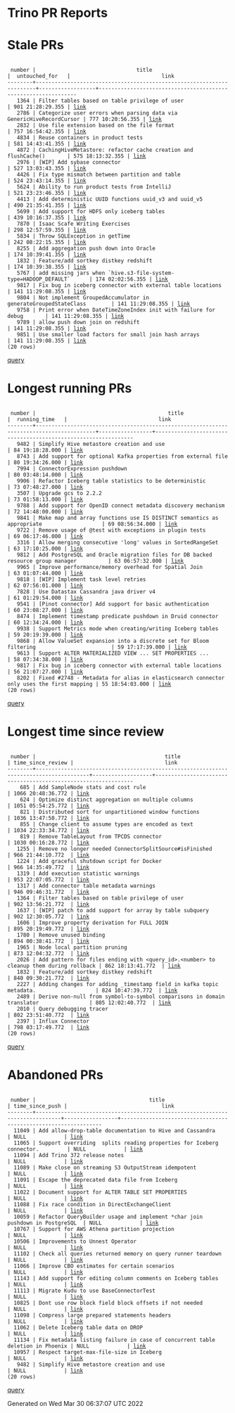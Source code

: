 Trino PR Reports
=======

#  Stale PRs
<pre><code>
 number |                                title                                 |  untouched_for   |                             link                              
--------+----------------------------------------------------------------------+------------------+---------------------------------------------------------------
   1364 | Filter tables based on table privilege of user                       | 901 21:28:29.355 | <a href="https://github.com/trinodb/trino/pull/1364">link</a> 
   2786 | Categorize user errors when parsing data via GenericHiveRecordCursor | 777 10:20:56.355 | <a href="https://github.com/trinodb/trino/pull/2786">link</a> 
   2832 | Use file extension based on the file format                          | 757 16:54:42.355 | <a href="https://github.com/trinodb/trino/pull/2832">link</a> 
   4834 | Reuse containers in product tests                                    | 581 14:43:41.355 | <a href="https://github.com/trinodb/trino/pull/4834">link</a> 
   4872 | CachingHiveMetastore: refactor cache creation and flushCache()       | 575 18:13:32.355 | <a href="https://github.com/trinodb/trino/pull/4872">link</a> 
   2976 | [WIP] Add sybase connector                                           | 527 13:03:43.355 | <a href="https://github.com/trinodb/trino/pull/2976">link</a> 
   4426 | Fix type mismatch between partition and table                        | 524 23:43:14.355 | <a href="https://github.com/trinodb/trino/pull/4426">link</a> 
   5624 | Ability to run product tests from IntelliJ                           | 521 23:23:46.355 | <a href="https://github.com/trinodb/trino/pull/5624">link</a> 
   4413 | Add deterministic UUID functions uuid_v3 and uuid_v5                 | 490 21:35:41.355 | <a href="https://github.com/trinodb/trino/pull/4413">link</a> 
   5699 | Add support for HDFS only iceberg tables                             | 439 10:16:37.355 | <a href="https://github.com/trinodb/trino/pull/5699">link</a> 
   7870 | Isaac Scafe Writing Exercises                                        | 298 12:57:59.355 | <a href="https://github.com/trinodb/trino/pull/7870">link</a> 
   5834 | Throw SQLException in getTime                                        | 242 08:22:15.355 | <a href="https://github.com/trinodb/trino/pull/5834">link</a> 
   8255 | Add aggregation push down into Oracle                                | 174 10:39:41.355 | <a href="https://github.com/trinodb/trino/pull/8255">link</a> 
   1832 | Feature/add sortkey distkey redshift                                 | 174 10:39:38.355 | <a href="https://github.com/trinodb/trino/pull/1832">link</a> 
   5767 | add missing jars when `hive.s3-file-system-type=HADOOP_DEFAULT`      | 174 02:02:56.355 | <a href="https://github.com/trinodb/trino/pull/5767">link</a> 
   9817 | Fix bug in iceberg connector with external table locations           | 141 11:29:08.355 | <a href="https://github.com/trinodb/trino/pull/9817">link</a> 
   9804 | Not implement GroupedAccumulator in generateGroupedStateClass        | 141 11:29:08.355 | <a href="https://github.com/trinodb/trino/pull/9804">link</a> 
   9758 | Print error when DateTimeZoneIndex init with failure for debug       | 141 11:29:08.355 | <a href="https://github.com/trinodb/trino/pull/9758">link</a> 
   9789 | allow push down join on redshift                                     | 141 11:29:08.355 | <a href="https://github.com/trinodb/trino/pull/9789">link</a> 
   9851 | Use smaller load factors for small join hash arrays                  | 141 11:29:08.355 | <a href="https://github.com/trinodb/trino/pull/9851">link</a> 
(20 rows)
</code></pre>
[query](https://github.com/nineinchnick/trino-cicd/blob/aa60155f4630f6d9bc1428da588c1bfd1dfde8bd/sql/pr/stale-prs.sql)

#  Longest running PRs
<pre><code>
 number |                                          title                                          |  running_time   |                             link                              
--------+-----------------------------------------------------------------------------------------+-----------------+---------------------------------------------------------------
   9482 | Simplify Hive metastore creation and use                                                | 84 19:18:28.000 | <a href="https://github.com/trinodb/trino/pull/9482">link</a> 
   8743 | Add support for optional Kafka properties from external file                            | 80 19:34:26.000 | <a href="https://github.com/trinodb/trino/pull/8743">link</a> 
   7994 | ConnectorExpression pushdown                                                            | 80 03:48:14.000 | <a href="https://github.com/trinodb/trino/pull/7994">link</a> 
   9906 | Refactor Iceberg table statistics to be deterministic                                   | 73 07:48:27.000 | <a href="https://github.com/trinodb/trino/pull/9906">link</a> 
   3507 | Upgrade gcs to 2.2.2                                                                    | 73 01:58:13.000 | <a href="https://github.com/trinodb/trino/pull/3507">link</a> 
   9788 | Add support for OpenID connect metadata discovery mechanism                             | 72 14:48:00.000 | <a href="https://github.com/trinodb/trino/pull/9788">link</a> 
   9841 | Make map and array functions use IS DISTINCT semantics as appropriate                   | 69 08:56:34.000 | <a href="https://github.com/trinodb/trino/pull/9841">link</a> 
   9722 | Remove usage of @test with exceptions in plugin tests                                   | 69 06:17:46.000 | <a href="https://github.com/trinodb/trino/pull/9722">link</a> 
   3316 | Allow merging consecutive 'long' values in SortedRangeSet                               | 63 17:10:25.000 | <a href="https://github.com/trinodb/trino/pull/3316">link</a> 
   9812 | Add PostgreSQL and Oracle migration files for DB backed resource group manager          | 63 06:57:32.000 | <a href="https://github.com/trinodb/trino/pull/9812">link</a> 
   9965 | Improve performance/memory overhead for Spatial Join                                    | 63 01:07:44.000 | <a href="https://github.com/trinodb/trino/pull/9965">link</a> 
   9818 | [WIP] Implement task level retries                                                      | 62 07:56:01.000 | <a href="https://github.com/trinodb/trino/pull/9818">link</a> 
   7828 | Use Datastax Cassandra java driver v4                                                   | 61 01:29:54.000 | <a href="https://github.com/trinodb/trino/pull/7828">link</a> 
   9541 | [Pinot connector] Add support for basic authentication                                  | 60 23:08:27.000 | <a href="https://github.com/trinodb/trino/pull/9541">link</a> 
   8474 | Implement timestamp predicate pushdown in Druid connector                               | 60 12:34:24.000 | <a href="https://github.com/trinodb/trino/pull/8474">link</a> 
   9938 | Support Metrics mode when creating/writing Iceberg tables                               | 59 20:19:39.000 | <a href="https://github.com/trinodb/trino/pull/9938">link</a> 
   9868 | Allow ValueSet expansion into a discrete set for Bloom filtering                        | 59 17:17:39.000 | <a href="https://github.com/trinodb/trino/pull/9868">link</a> 
   9613 | Support ALTER MATERIALIZED VIEW ... SET PROPERTIES ...                                  | 58 07:34:38.000 | <a href="https://github.com/trinodb/trino/pull/9613">link</a> 
   9817 | Fix bug in iceberg connector with external table locations                              | 56 21:07:27.000 | <a href="https://github.com/trinodb/trino/pull/9817">link</a> 
   8202 | Fixed #2748 - Metadata for alias in elasticsearch connector only uses the first mapping | 55 18:54:03.000 | <a href="https://github.com/trinodb/trino/pull/8202">link</a> 
(20 rows)
</code></pre>
[query](https://github.com/nineinchnick/trino-cicd/blob/aa60155f4630f6d9bc1428da588c1bfd1dfde8bd/sql/pr/running-prs.sql)

#  Longest time since review
<pre><code>
 number |                                         title                                         | time_since_review |                             link                              
--------+---------------------------------------------------------------------------------------+-------------------+---------------------------------------------------------------
    685 | Add SampleNode stats and cost rule                                                    | 1066 20:48:36.772 | <a href="https://github.com/trinodb/trino/pull/685">link</a>  
    624 | Optimize distinct aggregation on multiple columns                                     | 1051 05:54:25.772 | <a href="https://github.com/trinodb/trino/pull/624">link</a>  
    821 | Distributed sort for unpartitioned window functions                                   | 1036 13:47:50.772 | <a href="https://github.com/trinodb/trino/pull/821">link</a>  
    855 | Change client to assume types are encoded as text                                     | 1034 22:33:34.772 | <a href="https://github.com/trinodb/trino/pull/855">link</a>  
    819 | Remove TableLayout from TPCDS connector                                               | 1030 00:16:28.772 | <a href="https://github.com/trinodb/trino/pull/819">link</a>  
   1255 | Remove no longer needed ConnectorSplitSource#isFinished                               | 966 21:44:10.772  | <a href="https://github.com/trinodb/trino/pull/1255">link</a> 
   1224 | Add graceful shutdown script for Docker                                               | 966 14:35:49.772  | <a href="https://github.com/trinodb/trino/pull/1224">link</a> 
   1319 | Add execution statistic warnings                                                      | 953 22:07:05.772  | <a href="https://github.com/trinodb/trino/pull/1319">link</a> 
   1317 | Add connector table metadata warnings                                                 | 946 09:46:31.772  | <a href="https://github.com/trinodb/trino/pull/1317">link</a> 
   1364 | Filter tables based on table privilege of user                                        | 902 13:56:21.772  | <a href="https://github.com/trinodb/trino/pull/1364">link</a> 
   1637 | [WIP] patch to add support for array by table subquery                                | 902 12:30:05.772  | <a href="https://github.com/trinodb/trino/pull/1637">link</a> 
   1606 | Improve property derivation for FULL JOIN                                             | 895 20:19:49.772  | <a href="https://github.com/trinodb/trino/pull/1606">link</a> 
   1780 | Remove unused binding                                                                 | 894 00:38:41.772  | <a href="https://github.com/trinodb/trino/pull/1780">link</a> 
   1965 | Node local partition pruning                                                          | 873 12:04:32.772  | <a href="https://github.com/trinodb/trino/pull/1965">link</a> 
   2026 | Add pattern for files ending with &lt;query_id&gt;.&lt;number&gt; to cleanup them during rollback | 862 18:13:41.772  | <a href="https://github.com/trinodb/trino/pull/2026">link</a> 
   1832 | Feature/add sortkey distkey redshift                                                  | 840 09:30:21.772  | <a href="https://github.com/trinodb/trino/pull/1832">link</a> 
   2227 | Adding changes for adding _timestamp field in kafka topic metadata.                   | 824 10:47:39.772  | <a href="https://github.com/trinodb/trino/pull/2227">link</a> 
   2489 | Derive non-null from symbol-to-symbol comparisons in domain translator                | 805 12:02:40.772  | <a href="https://github.com/trinodb/trino/pull/2489">link</a> 
   2010 | Query debugging tracer                                                                | 802 23:51:40.772  | <a href="https://github.com/trinodb/trino/pull/2010">link</a> 
   2397 | Influx Connector                                                                      | 798 03:17:49.772  | <a href="https://github.com/trinodb/trino/pull/2397">link</a> 
(20 rows)
</code></pre>
[query](https://github.com/nineinchnick/trino-cicd/blob/aa60155f4630f6d9bc1428da588c1bfd1dfde8bd/sql/pr/awaiting-review.sql)

#  Abandoned PRs
<pre><code>
 number |                                    title                                     | time_since_push |                              link                              
--------+------------------------------------------------------------------------------+-----------------+----------------------------------------------------------------
  11049 | Add allow-drop-table documentation to Hive and Cassandra                     | NULL            | <a href="https://github.com/trinodb/trino/pull/11049">link</a> 
  11065 | Support overriding  splits reading properties for Iceberg connector.         | NULL            | <a href="https://github.com/trinodb/trino/pull/11065">link</a> 
  11094 | Add Trino 372 release notes                                                  | NULL            | <a href="https://github.com/trinodb/trino/pull/11094">link</a> 
  11089 | Make close on streaming S3 OutputStream idempotent                           | NULL            | <a href="https://github.com/trinodb/trino/pull/11089">link</a> 
  11091 | Escape the deprecated data file from Iceberg                                 | NULL            | <a href="https://github.com/trinodb/trino/pull/11091">link</a> 
  11022 | Document support for ALTER TABLE SET PROPERTIES                              | NULL            | <a href="https://github.com/trinodb/trino/pull/11022">link</a> 
  11088 | Fix race condition in DirectExchangeClient                                   | NULL            | <a href="https://github.com/trinodb/trino/pull/11088">link</a> 
  10059 | Refactor QueryBuilder usage and implement *char join pushdown in PostgreSQL  | NULL            | <a href="https://github.com/trinodb/trino/pull/10059">link</a> 
  10767 | Support for AWS Athena partition projection                                  | NULL            | <a href="https://github.com/trinodb/trino/pull/10767">link</a> 
  10506 | Improvements to Unnest Operator                                              | NULL            | <a href="https://github.com/trinodb/trino/pull/10506">link</a> 
  11102 | Check all queries returned memory on query runner teardown                   | NULL            | <a href="https://github.com/trinodb/trino/pull/11102">link</a> 
  11066 | Improve CBO estimates for certain scenarios                                  | NULL            | <a href="https://github.com/trinodb/trino/pull/11066">link</a> 
  11143 | Add support for editing column comments on Iceberg tables                    | NULL            | <a href="https://github.com/trinodb/trino/pull/11143">link</a> 
  11113 | Migrate Kudu to use BaseConnectorTest                                        | NULL            | <a href="https://github.com/trinodb/trino/pull/11113">link</a> 
  10825 | Dont use row block field block offsets if not needed                         | NULL            | <a href="https://github.com/trinodb/trino/pull/10825">link</a> 
  11098 | Compress large prepared statements headers                                   | NULL            | <a href="https://github.com/trinodb/trino/pull/11098">link</a> 
  11062 | Delete Iceberg table data on DROP                                            | NULL            | <a href="https://github.com/trinodb/trino/pull/11062">link</a> 
  11134 | Fix metadata listing failure in case of concurrent table deletion in Phoenix | NULL            | <a href="https://github.com/trinodb/trino/pull/11134">link</a> 
  10957 | Respect target-max-file-size in Iceberg                                      | NULL            | <a href="https://github.com/trinodb/trino/pull/10957">link</a> 
   9482 | Simplify Hive metastore creation and use                                     | NULL            | <a href="https://github.com/trinodb/trino/pull/9482">link</a>  
(20 rows)
</code></pre>
[query](https://github.com/nineinchnick/trino-cicd/blob/aa60155f4630f6d9bc1428da588c1bfd1dfde8bd/sql/pr/abandoned-prs.sql)

Generated on Wed Mar 30 06:37:07 UTC 2022

